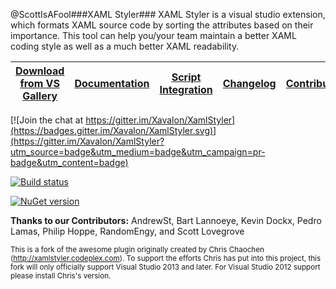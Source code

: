 @ScottIsAFool###XAML Styler###
XAML Styler is a visual studio extension, which formats XAML source code by sorting the attributes based on their importance. This tool can help you/your team maintain a better XAML coding style as well as a much better XAML readability.

|[Download from VS Gallery](https://visualstudiogallery.msdn.microsoft.com/3de2a3c6-def5-42c4-924d-cc13a29ff5b7)|[Documentation](https://github.com/Xavalon/XamlStyler/wiki)|[Script Integration](https://github.com/Xavalon/XamlStyler/wiki/Script-Integration)|[Changelog](https://github.com/Xavalon/XamlStyler/wiki/Changelog)|[Contributing](https://github.com/Xavalon/XamlStyler/blob/master/CONTRIBUTING.md)|
|---|---|---|---|---|

[![Join the chat at https://gitter.im/Xavalon/XamlStyler](https://badges.gitter.im/Xavalon/XamlStyler.svg)](https://gitter.im/Xavalon/XamlStyler?utm_source=badge&utm_medium=badge&utm_campaign=pr-badge&utm_content=badge) 

[![Build status](https://ci.appveyor.com/api/projects/status/58xlkjm2f1g2w0y1/branch/master?svg=true)](https://ci.appveyor.com/project/grochocki/xamlstyler/branch/master)

[![NuGet version](https://badge.fury.io/nu/XamlStyler.Console.svg)](https://badge.fury.io/nu/XamlStyler.Console)

**Thanks to our Contributors:** AndrewSt, Bart Lannoeye, Kevin Dockx, Pedro Lamas, Philip Hoppe, RandomEngy, and Scott Lovegrove

<sub>This is a fork of the awesome plugin originally created by Chris Chaochen (http://xamlstyler.codeplex.com). To support the efforts Chris has put into this project, this fork will only officially support Visual Studio 2013 and later. For Visual Studio 2012 support please install Chris's version.<sub>
